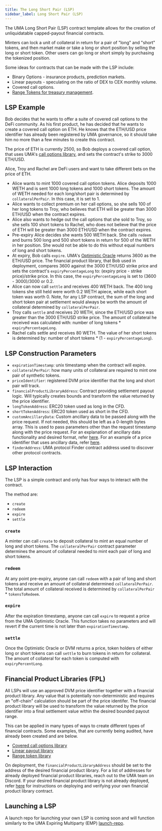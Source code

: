 ```yaml
---
title: The Long Short Pair (LSP)
sidebar_label: Long Short Pair (LSP)
---
```


The UMA Long Short Pair (LSP) contract template allows for the creation of unliquidatable capped-payout financial contracts.

Minters can lock a unit of collateral in return for a pair of "long" and "short" tokens, and then market make or take a long or short position by selling the long or short token. Other users can go long or short simply by purchasing the tokenized position.

Some ideas for contracts that can be made with the LSP include: 
- Binary Options - insurance products, prediction markets.
- Linear payouts - speculating on the ratio of DEX to CEX monthly volume. 
- Covered call options.
- [Range Tokens for treasury management](https://medium.com/uma-project/treasury-diversification-with-range-tokens-145d4b12614e).

## LSP Example

Bob decides that he wants to offer a suite of covered call options to the DeFi community. As his first product, he has decided that he wants to create a covered call option on ETH. He knows that the ETH/USD price identifier has already been registered by UMA governance, so it should take him no more than a few minutes to create this contract.

The price of ETH is currently 2500, so Bob deploys a covered call option, that uses UMA's [call options library](https://github.com/UMAprotocol/protocol/blob/master/packages/core/contracts/financial-templates/common/financial-product-libraries/contract-for-difference-libraries/CoveredCallContractForDifferenceFinancialProductLibrary.sol), and sets the contract's strike to 3000 ETH/USD.

Alice, Troy and Rachel are DeFi users and want to take different bets on the price of ETH.

- Alice wants to mint 1000 covered call option tokens. Alice deposits 1000 WETH and is sent 1000 long tokens and 1000 short tokens. The amount of WETH needed for each long/short pair is determined by `collateralPerPair`. In this case, it is set to 1.
- Alice wants to collect premium on her call options, so she sells 100 of her long tokens to Troy, who believes that ETH will be greater than 3000 ETH/USD when the contract expires.
- Alice also wants to hedge out the call options that she sold to Troy, so she sells 100 short tokens to Rachel, who does not believe that the price of ETH will be greater than 3000 ETH/USD when the contract expires.
- Pre-expiry Alice decides she wants 500 WETH back. She calls `redeem` and burns 500 long and 500 short tokens in return for 500 of the WETH in her position. She would not be able to do this without equal numbers of long and short tokens.
- At expiry, Bob calls `expire`. UMA's [Optimistic Oracle](/oracle/optimistic-oracle-interface.md) returns 3600 as the ETH/USD price. The financial product library, that Bob used in deployment, compares 3600 against the 3000 ETH/USD strike price and sets the contract's `expiryPercentageLong` to: (expiry price - strike price)/strike price. In this case, the `expiryPercentageLong` is set to (3600 - 3000)/3000 or 0.2.
- Alice can now call `settle` and receives 400 WETH back. The 400 long tokens she still held were worth 0.2 WETH apiece, while each short token was worth 0. Note, for any LSP contract, the sum of the long and short token pair at settlement would always be worth the amount of collateral determined by `collateralPerPair`.
- Troy calls `settle` and receives 20 WETH, since the ETH/USD price was greater than the 3000 ETH/USD strike price. The amount of collateral he received was calculated with: number of long tokens * `expiryPercentageLong`.
- Rachel calls settle and receives 80 WETH. The value of her short tokens is determined by: number of short tokens * (1 - `expiryPercentageLong`).

## LSP Construction Parameters

- `expirationTimestamp`: unix timestamp when the contract will expire.
- `collateralPerPair`: how many units of collateral are required to mint one pair of synthetic tokens.
- `priceIdentifier`: registered DVM price identifier that the long and short pair will track.
- `financialProductLibraryAddress`: Contract providing settlement payout logic. Will typically creates bounds and transform the value returned by the price identifier.
- `longTokenAddress`: ERC20 token used as long in the CFD.
- `shortTokenAddress`: ERC20 token used as short in the CFD.
- `customAncillaryData`: Custom ancillary data to be passed along with the price request. If not needed, this should be left as a 0-length bytes array. This is used to pass parameters other than the request timestamp along with the price request. For an explanation of ancillary data functionality and desired format, refer [here](https://docs.google.com/document/d/1vl1BcIMO3NTNxvR0u6fFQqdUgWtIY8XyjVtx8Hkl8Qk/edit). For an example of a price identifier that uses ancillary data, refer [here](https://github.com/UMAprotocol/UMIPs/blob/master/UMIPs/umip-83.md#technical-specifications).
- `finderAddress`: UMA protocol Finder contract address used to discover other protocol contracts.

## LSP Interaction

The LSP is a simple contract and only has four ways to interact with the contract.

The method are:
- `create`
- `redeem`
- `expire`
- `settle`

### `create`

A minter can call `create` to deposit collateral to mint an equal number of long and short tokens. The `collateralPerPair` contract parameter determines the amount of collateral needed to mint each pair of long and short tokens.

### `redeem`

At any point pre-expiry, anyone can call `redeem` with a pair of long and short tokens and receive an amount of collateral determined  `collateralPerPair`. The total amount of collateral received is determined by `collateralPerPair` * `tokensToRedeem`.

### `expire`

After the expiration timestamp, anyone can call `expire` to request a price from the UMA Optimistic Oracle. This function takes no parameters and will revert if the current time is not later than `expirationTimestamp`. 

### `settle`

Once the Optimistic Oracle or DVM returns a price, token holders of either long or short tokens can call `settle` to burn tokens in return for collateral. The amount of collateral for each token is computed with `expiryPercentLong`.

## Financial Product Libraries (FPL)

All LSPs will use an approved DVM price identifier together with a financial product library. Any value that is potentially non-deterministic and requires an "off-chain" calculation should be part of the price identifer. The financial product library will be used to transform the value returned by the price identifier into a final settlement value within the desired bounded payout range.

This can be applied in many types of ways to create different types of financial contracts. Some examples, that are currently being audited, have already been created and are below.

- [Covered call options library](https://github.com/UMAprotocol/protocol/blob/master/packages/core/contracts/financial-templates/common/financial-product-libraries/contract-for-difference-libraries/CoveredCallContractForDifferenceFinancialProductLibrary.sol)
- [Linear payout library](https://github.com/UMAprotocol/protocol/blob/master/packages/core/contracts/financial-templates/common/financial-product-libraries/contract-for-difference-libraries/LinearContractForDifferenceFinancialProductLibrary.sol)
- [Range token library](https://github.com/UMAprotocol/protocol/blob/master/packages/core/contracts/financial-templates/common/financial-product-libraries/contract-for-difference-libraries/RangeBondContractForDifferenceFinancialProductLibrary.sol)

On deployment, the `financialProductLibraryAddress` should be set to the address of the desired financial product library. For a list of addresses for already deployed financial product libraries, reach out to the UMA team on Discord. If your desired financial product library is not already deployed, refer [here](https://github.com/UMAprotocol/launch-emp#deploying-financial-product-libraries) for instructions on deploying and verifying your own financial product library contract.

## Launching a LSP

A launch repo for launching your own LSP is coming soon and will function similarly to the UMA Expiring Multiparty (EMP) [launch-repo](https://github.com/UMAprotocol/launch-emp).

